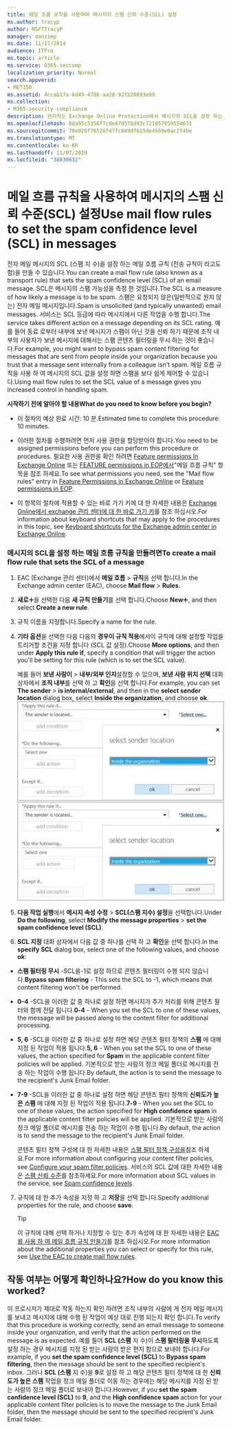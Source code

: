 ```yaml
---
title: 메일 흐름 규칙을 사용하여 메시지의 스팸 신뢰 수준(SCL) 설정
ms.author: tracyp
author: MSFTTracyP
manager: dansimp
ms.date: 11/17/2014
audience: ITPro
ms.topic: article
ms.service: O365-seccomp
localization_priority: Normal
search.appverid:
- MET150
ms.assetid: 4ccab17a-6d49-4786-aa28-92fb28893e99
ms.collection:
- M365-security-compliance
description: 관리자는 Exchange Online Protection에서 메시지의 SCL을 설정 하는 방법을 확인할 수 있습니다.
ms.openlocfilehash: 8da95c5356f7cde47d378d93c721057959554631
ms.sourcegitcommit: 70e920f76526f47fc849df615de4569e0ac2f4be
ms.translationtype: MT
ms.contentlocale: ko-KR
ms.lasthandoff: 11/07/2019
ms.locfileid: "38030632"
---
```

# <a name="use-mail-flow-rules-to-set-the-spam-confidence-level-scl-in-messages"></a><span data-ttu-id="3f7b3-103">메일 흐름 규칙을 사용하여 메시지의 스팸 신뢰 수준(SCL) 설정</span><span class="sxs-lookup"><span data-stu-id="3f7b3-103">Use mail flow rules to set the spam confidence level (SCL) in messages</span></span>

<span data-ttu-id="3f7b3-104">전자 메일 메시지의 SCL (스팸 지 수)을 설정 하는 메일 흐름 규칙 (전송 규칙이 라고도 함)을 만들 수 있습니다.</span><span class="sxs-lookup"><span data-stu-id="3f7b3-104">You can create a mail flow rule (also known as a transport rule) that sets the spam confidence level (SCL) of an email message.</span></span> <span data-ttu-id="3f7b3-105">SCL은 메시지의 스팸 가능성을 측정 한 것입니다.</span><span class="sxs-lookup"><span data-stu-id="3f7b3-105">The SCL is a measure of how likely a message is to be spam.</span></span> <span data-ttu-id="3f7b3-106">스팸은 요청되지 않은(일반적으로 원치 않는) 전자 메일 메시지입니다.</span><span class="sxs-lookup"><span data-stu-id="3f7b3-106">Spam is unsolicited (and typically unwanted) email messages.</span></span> <span data-ttu-id="3f7b3-107">서비스는 SCL 등급에 따라 메시지에서 다른 작업을 수행 합니다.</span><span class="sxs-lookup"><span data-stu-id="3f7b3-107">The service takes different action on a message depending on its SCL rating.</span></span> <span data-ttu-id="3f7b3-108">예를 들어 동료 로부터 내부에 보낸 메시지가 스팸이 아닌 것을 신뢰 하기 때문에 조직 내부의 사용자가 보낸 메시지에 대해서는 스팸 콘텐츠 필터링을 무시 하는 것이 좋습니다.</span><span class="sxs-lookup"><span data-stu-id="3f7b3-108">For example, you might want to bypass spam content filtering for messages that are sent from people inside your organization because you trust that a message sent internally from a colleague isn't spam.</span></span> <span data-ttu-id="3f7b3-109">메일 흐름 규칙을 사용 하 여 메시지의 SCL 값을 설정 하면 스팸을 보다 쉽게 제어할 수 있습니다.</span><span class="sxs-lookup"><span data-stu-id="3f7b3-109">Using mail flow rules to set the SCL value of a message gives you increased control in handling spam.</span></span> 
  
 <span data-ttu-id="3f7b3-110">**시작하기 전에 알아야 할 내용**</span><span class="sxs-lookup"><span data-stu-id="3f7b3-110">**What do you need to know before you begin?**</span></span>
  
- <span data-ttu-id="3f7b3-111">이 절차의 예상 완료 시간: 10 분.</span><span class="sxs-lookup"><span data-stu-id="3f7b3-111">Estimated time to complete this procedure: 10 minutes.</span></span>
    
- <span data-ttu-id="3f7b3-112">이러한 절차를 수행하려면 먼저 사용 권한을 할당받아야 합니다.</span><span class="sxs-lookup"><span data-stu-id="3f7b3-112">You need to be assigned permissions before you can perform this procedure or procedures.</span></span> <span data-ttu-id="3f7b3-113">필요한 사용 권한을 확인 하려면 [Feature permissions In Exchange Online](https://technet.microsoft.com/library/15073ce1-0917-403b-8839-02a2ebc96e16.aspx) 또는 [FEATURE permissions in EOP에서](feature-permissions-in-eop.md)"메일 흐름 규칙" 항목을 참조 하세요.</span><span class="sxs-lookup"><span data-stu-id="3f7b3-113">To see what permissions you need, see the "Mail flow rules" entry in [Feature Permissions in Exchange Online](https://technet.microsoft.com/library/15073ce1-0917-403b-8839-02a2ebc96e16.aspx) or [Feature permissions in EOP](feature-permissions-in-eop.md).</span></span> 
    
- <span data-ttu-id="3f7b3-114">이 항목의 절차에 적용할 수 있는 바로 가기 키에 대 한 자세한 내용은 [Exchange Online에서 exchange 관리 센터에 대 한 바로 가기 키](https://docs.microsoft.com/Exchange/accessibility/keyboard-shortcuts-in-admin-center)를 참조 하십시오.</span><span class="sxs-lookup"><span data-stu-id="3f7b3-114">For information about keyboard shortcuts that may apply to the procedures in this topic, see [Keyboard shortcuts for the Exchange admin center in Exchange Online](https://docs.microsoft.com/Exchange/accessibility/keyboard-shortcuts-in-admin-center).</span></span>
    
### <a name="to-create-a-mail-flow-rule-that-sets-the-scl-of-a-message"></a><span data-ttu-id="3f7b3-115">메시지의 SCL을 설정 하는 메일 흐름 규칙을 만들려면</span><span class="sxs-lookup"><span data-stu-id="3f7b3-115">To create a mail flow rule that sets the SCL of a message</span></span>

1. <span data-ttu-id="3f7b3-116">EAC (Exchange 관리 센터)에서 **메일 흐름** \> **규칙**을 선택 합니다.</span><span class="sxs-lookup"><span data-stu-id="3f7b3-116">In the Exchange admin center (EAC), choose **Mail flow** \> **Rules**.</span></span>
    
2. <span data-ttu-id="3f7b3-117">**새로**![만들기 아이콘](../media/ITPro-EAC-AddIcon.gif)을 선택한 다음 **새 규칙 만들기**를 선택 합니다.</span><span class="sxs-lookup"><span data-stu-id="3f7b3-117">Choose **New**![Add Icon](../media/ITPro-EAC-AddIcon.gif), and then select **Create a new rule**.</span></span>
    
3. <span data-ttu-id="3f7b3-118">규칙 이름을 지정합니다.</span><span class="sxs-lookup"><span data-stu-id="3f7b3-118">Specify a name for the rule.</span></span>
    
4. <span data-ttu-id="3f7b3-119">**기타 옵션**을 선택한 다음 다음의 **경우이 규칙 적용**에서이 규칙에 대해 설정할 작업을 트리거할 조건을 지정 합니다 (SCL 값 설정).</span><span class="sxs-lookup"><span data-stu-id="3f7b3-119">Choose **More options**, and then under **Apply this rule if**, specify a condition that will trigger the action you'll be setting for this rule (which is to set the SCL value).</span></span>
    
    <span data-ttu-id="3f7b3-120">예를 들어 **보낸 사람이** \> **내부/외부 인지**설정할 수 있으며, **보낸 사람 위치 선택** 대화 상자에서 **조직 내부**를 선택 하 고 **확인**을 선택 합니다.</span><span class="sxs-lookup"><span data-stu-id="3f7b3-120">For example, you can set **The sender** \> **is internal/external**, and then in the **select sender location** dialog box, select **Inside the organization**, and choose **ok**.</span></span><br/>
    <span data-ttu-id="3f7b3-121">![보낸 사람 위치 선택](../media/EOP-ETR-SetSCL-1.jpg)</span><span class="sxs-lookup"><span data-stu-id="3f7b3-121">![Select sender location](../media/EOP-ETR-SetSCL-1.jpg)</span></span>
  
5. <span data-ttu-id="3f7b3-122">**다음 작업 실행**에서 **메시지 속성 수정** \> **SCL(스팸 지수) 설정**을 선택합니다.</span><span class="sxs-lookup"><span data-stu-id="3f7b3-122">Under **Do the following**, select **Modify the message properties** \> **set the spam confidence level (SCL)**.</span></span>
  
6. <span data-ttu-id="3f7b3-123">**SCL 지정** 대화 상자에서 다음 값 중 하나를 선택 하 고 **확인**을 선택 합니다.</span><span class="sxs-lookup"><span data-stu-id="3f7b3-123">In the **specify SCL** dialog box, select one of the following values, and choose **ok**:</span></span>
    
  - <span data-ttu-id="3f7b3-124">**스팸 필터링 무시** -SCL을-1로 설정 하므로 콘텐츠 필터링이 수행 되지 않습니다.</span><span class="sxs-lookup"><span data-stu-id="3f7b3-124">**Bypass spam filtering** - This sets the SCL to -1, which means that content filtering won't be performed.</span></span> 
    
  - <span data-ttu-id="3f7b3-125">**0-4** -SCL을 이러한 값 중 하나로 설정 하면 메시지가 추가 처리를 위해 콘텐츠 필터와 함께 전달 됩니다.</span><span class="sxs-lookup"><span data-stu-id="3f7b3-125">**0-4** - When you set the SCL to one of these values, the message will be passed along to the content filter for additional processing.</span></span> 
    
  - <span data-ttu-id="3f7b3-126">**5, 6** -SCL을 이러한 값 중 하나로 설정 하면 해당 콘텐츠 필터 정책의 **스팸** 에 대해 지정 된 작업이 적용 됩니다.</span><span class="sxs-lookup"><span data-stu-id="3f7b3-126">**5, 6** - When you set the SCL to one of these values, the action specified for **Spam** in the applicable content filter policies will be applied.</span></span> <span data-ttu-id="3f7b3-127">기본적으로 받는 사람의 정크 메일 폴더로 메시지를 전송 하는 작업이 수행 됩니다.</span><span class="sxs-lookup"><span data-stu-id="3f7b3-127">By default, the action is to send the message to the recipient's Junk Email folder.</span></span> 
    
  - <span data-ttu-id="3f7b3-128">**7-9** -SCL을 이러한 값 중 하나로 설정 하면 해당 콘텐츠 필터 정책의 **신뢰도가 높은 스팸** 에 대해 지정 된 작업이 적용 됩니다.</span><span class="sxs-lookup"><span data-stu-id="3f7b3-128">**7-9** - When you set the SCL to one of these values, the action specified for **High confidence spam** in the applicable content filter policies will be applied.</span></span> <span data-ttu-id="3f7b3-129">기본적으로 받는 사람의 정크 메일 폴더로 메시지를 전송 하는 작업이 수행 됩니다.</span><span class="sxs-lookup"><span data-stu-id="3f7b3-129">By default, the action is to send the message to the recipient's Junk Email folder.</span></span> 
    
    <span data-ttu-id="3f7b3-130">콘텐츠 필터 정책 구성에 대 한 자세한 내용은 [스팸 필터 정책 구성을](configure-your-spam-filter-policies.md)참조 하세요.</span><span class="sxs-lookup"><span data-stu-id="3f7b3-130">For more information about configuring your content filter policies, see [Configure your spam filter policies](configure-your-spam-filter-policies.md).</span></span> <span data-ttu-id="3f7b3-131">서비스의 SCL 값에 대한 자세한 내용은 [스팸 신뢰 수준](spam-confidence-levels.md)를 참조하세요.</span><span class="sxs-lookup"><span data-stu-id="3f7b3-131">For more information about SCL values in the service, see [Spam confidence levels](spam-confidence-levels.md).</span></span>
    
7. <span data-ttu-id="3f7b3-132">규칙에 대 한 추가 속성을 지정 하 고 **저장**을 선택 합니다.</span><span class="sxs-lookup"><span data-stu-id="3f7b3-132">Specify additional properties for the rule, and choose **save**.</span></span>
    
    > [!TIP]
    > <span data-ttu-id="3f7b3-133">이 규칙에 대해 선택 하거나 지정할 수 있는 추가 속성에 대 한 자세한 내용은 [EAC를 사용 하 여 메일 흐름 규칙 만들기](https://docs.microsoft.com/Exchange/policy-and-compliance/mail-flow-rules/mail-flow-rule-procedures#use-the-eac-to-create-mail-flow-rules)를 참조 하십시오.</span><span class="sxs-lookup"><span data-stu-id="3f7b3-133">For more information about the additional properties you can select or specify for this rule, see [Use the EAC to create mail flow rules](https://docs.microsoft.com/Exchange/policy-and-compliance/mail-flow-rules/mail-flow-rule-procedures#use-the-eac-to-create-mail-flow-rules).</span></span> 
  
## <a name="how-do-you-know-this-worked"></a><span data-ttu-id="3f7b3-134">작동 여부는 어떻게 확인하나요?</span><span class="sxs-lookup"><span data-stu-id="3f7b3-134">How do you know this worked?</span></span>

<span data-ttu-id="3f7b3-135">이 프로시저가 제대로 작동 하는지 확인 하려면 조직 내부의 사람에 게 전자 메일 메시지를 보내고 메시지에 대해 수행 된 작업이 예상 대로 진행 되는지 확인 합니다.</span><span class="sxs-lookup"><span data-stu-id="3f7b3-135">To verify that this procedure is working correctly, send an email message to someone inside your organization, and verify that the action performed on the message is as expected.</span></span> <span data-ttu-id="3f7b3-136">예를 들어 **SCL (스팸** 지 수)이 **스팸 필터링을 무시**하도록 설정 하는 경우 메시지를 지정 된 받는 사람의 받은 편지 함으로 보내야 합니다.</span><span class="sxs-lookup"><span data-stu-id="3f7b3-136">For example, if you **set the spam confidence level (SCL)** to **Bypass spam filtering**, then the message should be sent to the specified recipient's inbox.</span></span> <span data-ttu-id="3f7b3-137">그러나 **SCL (스팸** 지 수)을 **9**로 설정 하 고 해당 콘텐츠 필터 정책에 대 한 **신뢰도가 높은 스팸** 작업을 정크 메일 폴더로 이동 하는 경우에는 해당 메시지를 지정 된 받는 사람의 정크 메일 폴더로 보내야 합니다.</span><span class="sxs-lookup"><span data-stu-id="3f7b3-137">However, if you **set the spam confidence level (SCL)** to **9**, and the **High confidence spam** action for your applicable content filter policies is to move the message to the Junk Email folder, then the message should be sent to the specified recipient's Junk Email folder.</span></span> 
  

